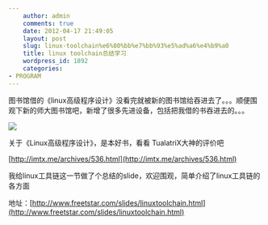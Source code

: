 ```yaml
---
    author: admin
    comments: true
    date: 2012-04-17 21:49:05
    layout: post
    slug: linux-toolchain%e6%80%bb%e7%bb%93%e5%ad%a6%e4%b9%a0
    title: linux toolchain总结学习
    wordpress_id: 1892
    categories:
- PROGRAM
---
```


图书馆借的《linux高级程序设计》没看完就被新的图书馆给吞进去了。。。顺便围观下新的师大图书馆吧，新增了很多先进设备，包括把我借的书吞进去的。。。

![](http://www.tianjinwe.com/tianjin/tjwy/201112/W020111217515008281347.JPG)

关于《Linux高级程序设计》，是本好书，看看 TualatriX大神的评价吧

[http://imtx.me/archives/536.html](http://imtx.me/archives/536.html)

我给linux工具链这一节做了个总结的slide，欢迎围观，简单介绍了linux工具链的各方面

地址：[http://www.freetstar.com/slides/linuxtoolchain.html](http://www.freetstar.com/slides/linuxtoolchain.html)
